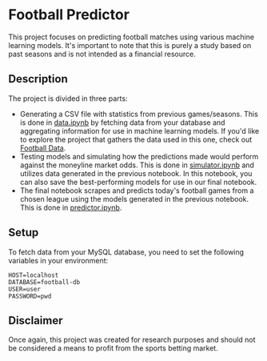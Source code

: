 # Football Predictor
This project focuses on predicting football matches using various machine learning models. It's important to note that this is purely a study based on past seasons and is not intended as a financial resource.

## Description
The project is divided in three parts:
- Generating a CSV file with statistics from previous games/seasons. This is done in [data.ipynb](https://github.com/caiomelo22/football-predictor/blob/master/src/data.ipynb) by fetching data from your database and aggregating information for use in machine learning models. If you'd like to explore the project that gathers the data used in this one, check out [Football Data](https://github.com/caiomelo22/football-data).
- Testing models and simulating how the predictions made would perform against the moneyline market odds. This is done in [simulator.ipynb](https://github.com/caiomelo22/football-predictor/blob/master/src/simulator.ipynb) and utilizes data generated in the previous notebook. In this notebook, you can also save the best-performing models for use in our final notebook.
- The final notebook scrapes and predicts today's football games from a chosen league using the models generated in the previous notebook. This is done in [predictor.ipynb](https://github.com/caiomelo22/football-predictor/blob/master/src/predictor.ipynb).

## Setup
To fetch data from your MySQL database, you need to set the following variables in your environment:
```
HOST=localhost
DATABASE=football-db
USER=user
PASSWORD=pwd
```

## Disclaimer
Once again, this project was created for research purposes and should not be considered a means to profit from the sports betting market.
